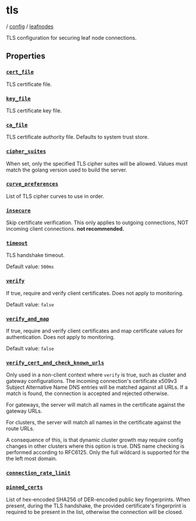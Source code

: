 # tls

/ [config](/reference/config/index.md) / [leafnodes](/reference/config/config/leafnodes/index.md) 

TLS configuration for securing leaf node connections.

## Properties

### [`cert_file`](/reference/config/leafnodes/tls/cert_file/index.md)

TLS certificate file.

### [`key_file`](/reference/config/leafnodes/tls/key_file/index.md)

TLS certificate key file.

### [`ca_file`](/reference/config/leafnodes/tls/ca_file/index.md)

TLS certificate authority file. Defaults to system trust store.

### [`cipher_suites`](/reference/config/leafnodes/tls/cipher_suites/index.md)

When set, only the specified TLS cipher suites will be allowed. Values must match the golang version used to build the server.

### [`curve_preferences`](/reference/config/leafnodes/tls/curve_preferences/index.md)

List of TLS cipher curves to use in order.

### [`insecure`](/reference/config/leafnodes/tls/insecure/index.md)

Skip certificate verification. This only applies to outgoing connections, NOT incoming client connections. **not recommended.**

### [`timeout`](/reference/config/leafnodes/tls/timeout/index.md)

TLS handshake timeout.

Default value: `500ms`

### [`verify`](/reference/config/leafnodes/tls/verify/index.md)

If true, require and verify client certificates. Does not apply to monitoring.

Default value: `false`

### [`verify_and_map`](/reference/config/leafnodes/tls/verify_and_map/index.md)

If true, require and verify client certificates and map certificate values for authentication. Does not apply to monitoring.

Default value: `false`

### [`verify_cert_and_check_known_urls`](/reference/config/leafnodes/tls/verify_cert_and_check_known_urls/index.md)

Only used in a non-client context where `verify` is true, such as cluster and gateway configurations.
The incoming connection's certificate x509v3 Subject Alternative Name DNS entries will be matched against
all URLs. If a match is found, the connection is accepted and rejected otherwise.

For gateways, the server will match all names in the certificate against the gateway URLs.

For clusters, the server will match all names in the certificate against the route URLs.

A consequence of this, is that dynamic cluster growth may require config changes in other clusters where this
option is true. DNS name checking is performed according to RFC6125. Only the full wildcard is supported for the
the left most domain.

### [`connection_rate_limit`](/reference/config/leafnodes/tls/connection_rate_limit/index.md)



### [`pinned_certs`](/reference/config/leafnodes/tls/pinned_certs/index.md)

List of hex-encoded SHA256 of DER-encoded public key fingerprints. When present, during the TLS handshake, the
provided certificate's fingerprint is required to be present in the list, otherwise the connection will be
closed.

